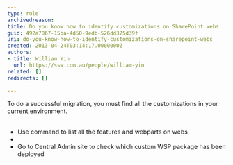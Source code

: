```yaml
---
type: rule
archivedreason: 
title: Do you know how to identify customizations on SharePoint webs
guid: 492a7867-15ba-4d50-9edb-526dd375d39f
uri: do-you-know-how-to-identify-customizations-on-sharepoint-webs
created: 2013-04-24T03:14:17.0000000Z
authors:
- title: William Yin
  url: https://ssw.com.au/people/william-yin
related: []
redirects: []

---
```



To do a successful migration, you must find all the customizations in your current environment.
<br><excerpt class='endintro'></excerpt><br>
<ul><li>Use command to list all the features and webparts on webs<br></li><li></li><li>Go to Central Admin site to check which custom WSP package has been deployed</li></ul>


